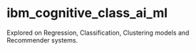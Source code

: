 # ibm_cognitive_class_ai_ml
Explored on Regression, Classification, Clustering models and Recommender systems.

